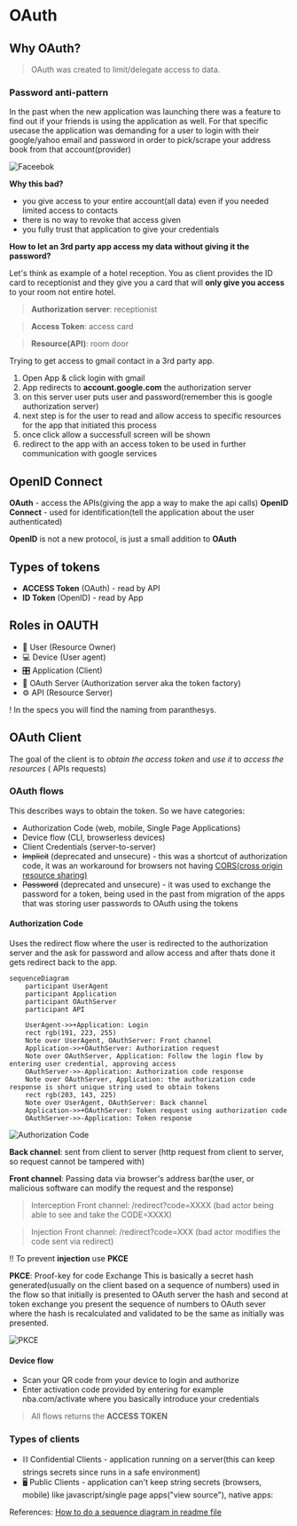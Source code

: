 # OAuth
## Why OAuth?
> OAuth was created to limit/delegate access to data.
### Password anti-pattern
In the past when the new application was launching there was a feature to find out if your friends is using the application as well. For that specific usecase the application was demanding for a user to login with their google/yahoo email and password in order to pick/scrape your address book from that account(provider)

![Faceebok](facebook.png)

**Why this bad?** 
- you give access to your entire account(all data) even if you needed limited access to contacts
- there is no way to revoke that access given
- you fully trust that application to give your credentials

**How to let an 3rd party app access my data without giving it the password?**

Let's think as example of a hotel reception. You as client provides the ID card to receptionist and they give you a card that will **only give you access** to your room not entire hotel.

> **Authorization server**: receptionist

> **Access Token**: access card

> **Resource(API)**: room door

Trying to get access to gmail contact in a 3rd party app.
1. Open App & click login with gmail
2. App redirects to **account.google.com** the authorization server
3. on this server user puts user and password(remember this is google authorization server)
4. next step is for the user to read and allow access to specific resources for the app that initiated this process
5. once click allow a successfull screen will be shown
6. redirect to the app with an access token to be used in further communication with google services


## OpenID Connect
**OAuth** - access the APIs(giving the app a way to make the api calls)
**OpenID Connect** - used for identification(tell the application about the user authenticated) 

**OpenID** is not a new protocol, is just a small addition to **OAuth**

## Types of tokens
- **ACCESS Token** (OAuth) - read by API
- **ID Token** (OpenID) - read by App

## Roles in OAUTH

- 🤵 User (Resource Owner)
- 💻 Device (User agent)
- 🎛 Application (Client)
- 🕋 OAuth Server (Authorization server aka the token factory)
- ⚙️ API (Resource Server)

! In the specs you will find the naming from paranthesys.


## OAuth Client

The goal of the client is to *obtain the access token* and *use it* to *access the resources* ( APIs requests)

### OAuth flows
This describes ways to obtain the token. So we have categories: 

- Authorization Code (web, mobile, Single Page Applications)
- Device flow (CLI, browserless devices)
- Client Credentials (server-to-server)
- ~~Implicit~~ (deprecated and unsecure) - this was a shortcut of authorization code, it was an workaround for browsers not having [CORS(cross origin resource sharing)](https://www.google.com/url?sa=t&source=web&rct=j&opi=89978449&url=https://developer.mozilla.org/en-US/docs/Web/HTTP/CORS&ved=2ahUKEwis4tb4irKKAxX4ERAIHXXNK50QFnoECBcQAQ&usg=AOvVaw2xmyG8mpAqKyMiOwPBDkob)
- ~~Password~~ (deprecated and unsecure) - it was used to exchange the password for a token, being used in the past from migration of the apps that was storing user passwords to OAuth using the tokens

#### Authorization Code
Uses the redirect flow where the user is redirected to the authorization server and the ask for password and allow access and after thats done it gets redirect back to the app.

```mermaid
sequenceDiagram
    participant UserAgent
    participant Application
    participant OAuthServer
    participant API

    UserAgent->>+Application: Login
    rect rgb(191, 223, 255)
    Note over UserAgent, OAuthServer: Front channel
    Application->>+OAuthServer: Authorization request
    Note over OAuthServer, Application: Follow the login flow by entering user credential, approving access
    OAuthServer->>-Application: Authorization code response
    Note over OAuthServer, Application: the authorization code response is short unique string used to obtain tokens
    rect rgb(203, 143, 225)
    Note over UserAgent, OAuthServer: Back channel
    Application->>+OAuthServer: Token request using authorization code
    OAuthServer->>-Application: Token response
```
![Authorization Code](authorization-code.png)

**Back channel**: sent from client to server (http request from client to server, so request cannot be tampered with)

**Front channel**: Passing data via browser's address bar(the user, or malicious software can modify the request and the response)

> Interception Front channel: /redirect?code=XXXX (bad actor being able to see and take the CODE=XXXX)

> Injection Front channel: /redirect?code=XXX (bad actor modifies the code sent via redirect)

!! To prevent **injection** use **PKCE**

**PKCE**: Proof-key for code Exchange
This is basically a secret hash generated(usually on the client based on a sequence of numbers) used in the flow so that initially is presented to OAuth server the hash and second at token exchange you present the sequence of numbers to OAuth sever where the hash is recalculated and validated to be the same as initially was presented. 

![PKCE](pkce.png)

#### Device flow
- Scan your QR code from your device to login and authorize
- Enter activation code provided by entering for example nba.com/activate where you basically introduce your credentials

> All flows returns the **ACCESS TOKEN**

### Types of clients

- ⛓ Confidential Clients - application running on a server(this can keep strings secrets since runs in a safe environment)
- 🖥 Public Clients - application can't keep string secrets (browsers, mobile) like javascript/single page apps("view source"), native apps:


References:
[How to do a sequence diagram in readme file](https://mermaid.js.org/syntax/sequenceDiagram.html)
